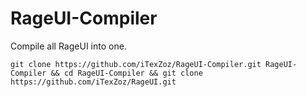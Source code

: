 # RageUI-Compiler
Compile all RageUI into one.


```
git clone https://github.com/iTexZoz/RageUI-Compiler.git RageUI-Compiler && cd RageUI-Compiler && git clone https://github.com/iTexZoz/RageUI.git
```
